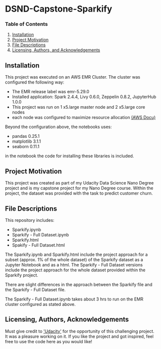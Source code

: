 # DSND-Capstone-Sparkify

### Table of Contents

1. [Installation](#installation)
2. [Project Motivation](#motivation)
3. [File Descriptions](#files)
4. [Licensing, Authors, and Acknowledgements](#licensing)

## Installation <a name ='installation'></a>

This project was executed on an AWS EMR Cluster. The cluster was configured the following way:
* The EMR release label was emr-5.29.0
* Installed application: Spark 2.4.4, Livy 0.6.0, Zeppelin 0.8.2, JupyterHub 1.0.0
* This project was run on 1 x5.large master node and 2 x5.large core nodes
* each node was configured to maximize resource allocation [(AWS Docu)](https://docs.aws.amazon.com/emr/latest/ReleaseGuide/emr-spark-configure.html#emr-spark-maximizeresourceallocation)

Beyond the configuration above, the notebooks uses:
* pandas 0.25.1
* matplotlib 3.1.1
* seaborn 0.11.1

in the notebook the code for installing these libraries is included.

## Project Motivation<a name="motivation"></a>
This project was created as part of my Udacity Data Science Nano Degree project and is my capstone project for my Nano Degree course. Within the project, the dataset was provided with the task to predict customer churn.


## File Descriptions <a name="files"></a>

This repository includes:
* Sparkify.ipynb
* Sparkify - Full Dataset.ipynb
* Sparkify.html
* Spakify - Full Dataset.html

The Sparkify.ipynb and Sparkify.html include the project approach for a subset (approx. 1% of the whole dataset) of the Sparkify dataset as a Jupyter Notebook and as a html. The Sparkify - Full Dataset versions include the project approach for the whole dataset provided within the Sparkify project.

There are slight differences in the approach between the Sparkify file and the Sparkify - Full Dataset file.

The Sparkify - Full Dataset.ipynb takes about 3 hrs to run on the EMR cluster configured as stated above.

## Licensing, Authors, Acknowledgements<a name="licensing"></a>

Must give credit to ['Udacity'](https://www.udacity.com/) for the opportunity of this challenging project. It was a pleasure working on it.
If you like the project and got inspired, feel free to use the code here as you would like!

